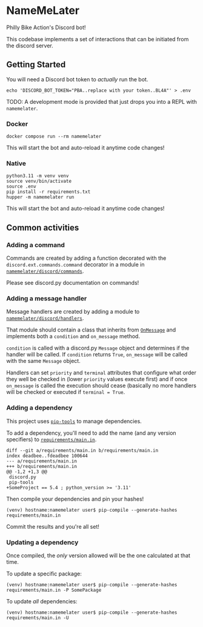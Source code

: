 # NameMeLater

Philly Bike Action's Discord bot!

This codebase implements a set of interactions that can be initiated from the
discord server.

## Getting Started

You will need a Discord bot token to _actually_ run the bot.

```shell
echo 'DISCORD_BOT_TOKEN="PBA..replace with your token..BL4A"' > .env
```

TODO: A development mode is provided that just drops you into a REPL with
`namemelater`.

### Docker

```
docker compose run --rm namemelater
```

This will start the bot and auto-reload it anytime code changes!

### Native

```shell
python3.11 -m venv venv
source venv/bin/activate
source .env
pip install -r requirements.txt
hupper -m namemelater run
```

This will start the bot and auto-reload it anytime code changes!

## Common activities

### Adding a command

Commands are created by adding a function decorated with the
`discord.ext.commands.command` decorator in a module in
[`namemelater/discord/commands`](namemelater/discord/commands).

Please see discord.py documentation on commands!

### Adding a message handler

Message handlers are created by adding a module to
[`namemelater/discord/handlers`](namemelater/discord/handlers).

That module should contain a class that inherits from
[`OnMessage`](namemelater/discord/handlers/__init__.py)
and implements both a `condition` and `on_message` method.

`condition` is called with a discord.py `Message` object and determines
if the handler will be called. If `condition` returns `True`, `on_message`
will be called with the same `Message` object.

Handlers can set `priority` and `terminal` attributes that configure
what order they well be checked in (lower `priority` values execute first)
and if once `on_message` is called the execution should cease (basically no
more handlers will be checked or executed if `terminal = True`.

### Adding a dependency

This project uses [`pip-tools`](https://pip-tools.readthedocs.io/en/stable/)
to manage dependencies.

To add a dependency, you'll need to add the name (and any version specifiers)
to [`requirements/main.in`](requirements/main.in).

```
diff --git a/requirements/main.in b/requirements/main.in
index deadbee..fdeadbee 100644
--- a/requirements/main.in
+++ b/requirements/main.in
@@ -1,2 +1,3 @@
 discord.py
 pip-tools
+SomeProject == 5.4 ; python_version >= '3.11'
```

Then compile your dependencies and pin your hashes!

```
(venv) hostname:namemelater user$ pip-compile --generate-hashes requirements/main.in
```

Commit the results and you're all set!

### Updating a dependency

Once compiled, the _only_ version allowed will be the one calculated at that time.

To update a specific package:

```
(venv) hostname:namemelater user$ pip-compile --generate-hashes requirements/main.in -P SomePackage
```

To update _all_ dependencies:

```
(venv) hostname:namemelater user$ pip-compile --generate-hashes requirements/main.in -U
```

